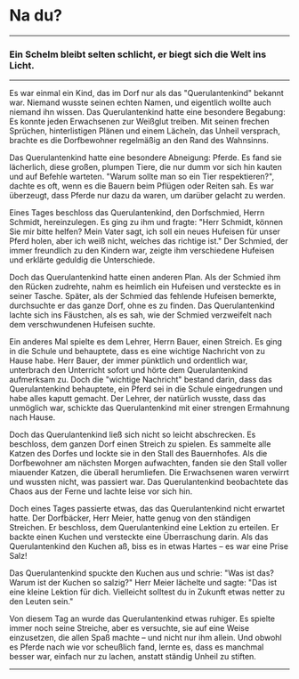 # Na du?

---

### Ein Schelm bleibt selten schlicht, er biegt sich die Welt ins Licht.

---

Es war einmal ein Kind, das im Dorf nur als das "Querulantenkind" bekannt war. Niemand wusste seinen echten Namen, und eigentlich wollte auch niemand ihn wissen. Das Querulantenkind hatte eine besondere Begabung: Es konnte jeden Erwachsenen zur Weißglut treiben. Mit seinen frechen Sprüchen, hinterlistigen Plänen und einem Lächeln, das Unheil versprach, brachte es die Dorfbewohner regelmäßig an den Rand des Wahnsinns.

Das Querulantenkind hatte eine besondere Abneigung: Pferde. Es fand sie lächerlich, diese großen, plumpen Tiere, die nur dumm vor sich hin kauten und auf Befehle warteten. "Warum sollte man so ein Tier respektieren?", dachte es oft, wenn es die Bauern beim Pflügen oder Reiten sah. Es war überzeugt, dass Pferde nur dazu da waren, um darüber gelacht zu werden.

Eines Tages beschloss das Querulantenkind, den Dorfschmied, Herrn Schmidt, hereinzulegen. Es ging zu ihm und fragte: "Herr Schmidt, können Sie mir bitte helfen? Mein Vater sagt, ich soll ein neues Hufeisen für unser Pferd holen, aber ich weiß nicht, welches das richtige ist." Der Schmied, der immer freundlich zu den Kindern war, zeigte ihm verschiedene Hufeisen und erklärte geduldig die Unterschiede.

Doch das Querulantenkind hatte einen anderen Plan. Als der Schmied ihm den Rücken zudrehte, nahm es heimlich ein Hufeisen und versteckte es in seiner Tasche. Später, als der Schmied das fehlende Hufeisen bemerkte, durchsuchte er das ganze Dorf, ohne es zu finden. Das Querulantenkind lachte sich ins Fäustchen, als es sah, wie der Schmied verzweifelt nach dem verschwundenen Hufeisen suchte.

Ein anderes Mal spielte es dem Lehrer, Herrn Bauer, einen Streich. Es ging in die Schule und behauptete, dass es eine wichtige Nachricht von zu Hause habe. Herr Bauer, der immer pünktlich und ordentlich war, unterbrach den Unterricht sofort und hörte dem Querulantenkind aufmerksam zu. Doch die "wichtige Nachricht" bestand darin, dass das Querulantenkind behauptete, ein Pferd sei in die Schule eingedrungen und habe alles kaputt gemacht. Der Lehrer, der natürlich wusste, dass das unmöglich war, schickte das Querulantenkind mit einer strengen Ermahnung nach Hause.

Doch das Querulantenkind ließ sich nicht so leicht abschrecken. Es beschloss, dem ganzen Dorf einen Streich zu spielen. Es sammelte alle Katzen des Dorfes und lockte sie in den Stall des Bauernhofes. Als die Dorfbewohner am nächsten Morgen aufwachten, fanden sie den Stall voller miauender Katzen, die überall herumliefen. Die Erwachsenen waren verwirrt und wussten nicht, was passiert war. Das Querulantenkind beobachtete das Chaos aus der Ferne und lachte leise vor sich hin.

Doch eines Tages passierte etwas, das das Querulantenkind nicht erwartet hatte. Der Dorfbäcker, Herr Meier, hatte genug von den ständigen Streichen. Er beschloss, dem Querulantenkind eine Lektion zu erteilen. Er backte einen Kuchen und versteckte eine Überraschung darin. Als das Querulantenkind den Kuchen aß, biss es in etwas Hartes – es war eine Prise Salz!

Das Querulantenkind spuckte den Kuchen aus und schrie: "Was ist das? Warum ist der Kuchen so salzig?" Herr Meier lächelte und sagte: "Das ist eine kleine Lektion für dich. Vielleicht solltest du in Zukunft etwas netter zu den Leuten sein."

Von diesem Tag an wurde das Querulantenkind etwas ruhiger. Es spielte immer noch seine Streiche, aber es versuchte, sie auf eine Weise einzusetzen, die allen Spaß machte – und nicht nur ihm allein. Und obwohl es Pferde nach wie vor scheußlich fand, lernte es, dass es manchmal besser war, einfach nur zu lachen, anstatt ständig Unheil zu stiften.

---
